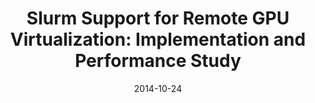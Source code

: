 ---
title: "Slurm Support for Remote GPU Virtualization: Implementation and Performance Study"
collection: talks
permalink: /talks/2014-10-24-Slurm-Support-for-Remote-GPU-Virtualization-Implementation-and-Performance-Study
type: "conference"
location: "Paris, France"
date: 2014-10-24
venue: '26th Symposium on Computer Architecture and High-Performance Computing (SBAC-PAD)'
url: 'http://closer.scitevents.org/?y=2016'
---